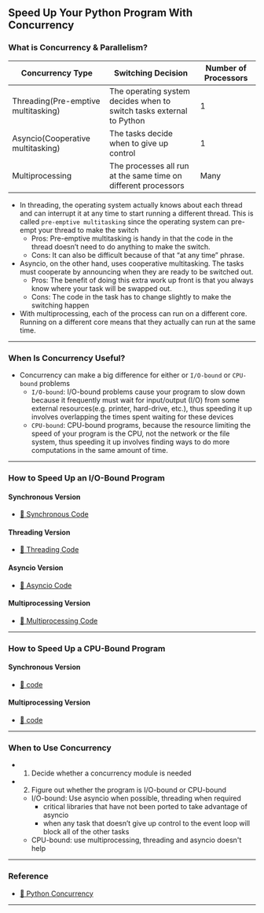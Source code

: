 ## Speed Up Your Python Program With Concurrency

### What is Concurrency & Parallelism?

|Concurrency Type|Switching Decision|Number of Processors|
|----------------|------------------|--------------------|
|Threading(Pre-emptive multitasking)|The operating system decides when to switch tasks external to Python|1|
|Asyncio(Cooperative multitasking)|The tasks decide when to give up control|1|
|Multiprocessing|The processes all run at the same time on different processors|Many|

* In threading, the operating system actually knows about each thread and can interrupt it at any time to start running a different thread. This is called `pre-emptive multitasking` since the operating system can pre-empt your thread to make the switch
  * Pros: Pre-emptive multitasking is handy in that the code in the thread doesn’t need to do anything to make the switch. 
  * Cons: It can also be difficult because of that “at any time” phrase.
* Asyncio, on the other hand, uses cooperative multitasking. The tasks must cooperate by announcing when they are ready to be switched out.
  * Pros: The benefit of doing this extra work up front is that you always know where your task will be swapped out.
  * Cons: The code in the task has to change slightly to make the switching happen
* With multiprocessing, each of the process can run on a different core. Running on a different core means that they actually can run at the same time.

---

### When Is Concurrency Useful?
* Concurrency can make a big difference for either or `I/O-bound` or `CPU-bound` problems
  * `I/O-bound`: I/O-bound problems cause your program to slow down because it frequently must wait for input/output (I/O) from some external resources(e.g. printer, hard-drive, etc.), thus speeding it up  involves overlapping the times spent waiting for these devices
  * `CPU-bound`: CPU-bound programs, because the resource limiting the speed of your program is the CPU, not the network or the file system, thus speeding it up involves finding ways to do more computations in the same amount of time.

---

### How to Speed Up an I/O-Bound Program

#### Synchronous Version
* [🔗 Synchronous Code](https://github.com/zsu58/python_concurrency/tree/main/concurrency/IO-Bound-Program/io_synchronous.py)

#### Threading Version
* [🔗 Threading Code](https://github.com/zsu58/python_concurrency/tree/main/concurrency/IO-Bound-Program/io_threading.py)

#### Asyncio Version
* [🔗 Asyncio Code](https://github.com/zsu58/python_concurrency/tree/main/concurrency/IO-Bound-Program/io_asyncio.py)

#### Multiprocessing Version
* [🔗 Multiprocessing Code](https://github.com/zsu58/python_concurrency/tree/main/concurrency/IO-Bound-Program/io_multiprocessing.py)

---

### How to Speed Up a CPU-Bound Program

#### Synchronous Version
* [🔗 code](https://github.com/zsu58/python_concurrency/tree/main/concurrency/CPU-Bound-Program/cpu_synchronous.py)

#### Multiprocessing Version
* [🔗 code](https://github.com/zsu58/python_concurrency/tree/main/concurrency/CPU-Bound-Program/cpu_multiprocessing.py)

---

### When to Use Concurrency
* 1) Decide whether a concurrency module is needed
* 2) Figure out whether the program is I/O-bound or CPU-bound
  * I/O-bound: Use asyncio when possible, threading when required
    * critical libraries that have not been ported to take advantage of asyncio
    * when any task that doesn’t give up control to the event loop will block all of the other tasks
  * CPU-bound: use multiprocessing, threading and asyncio doesn't help

---

### Reference
* [🔗 Python Concurrency](https://realpython.com/python-concurrency/)

---
